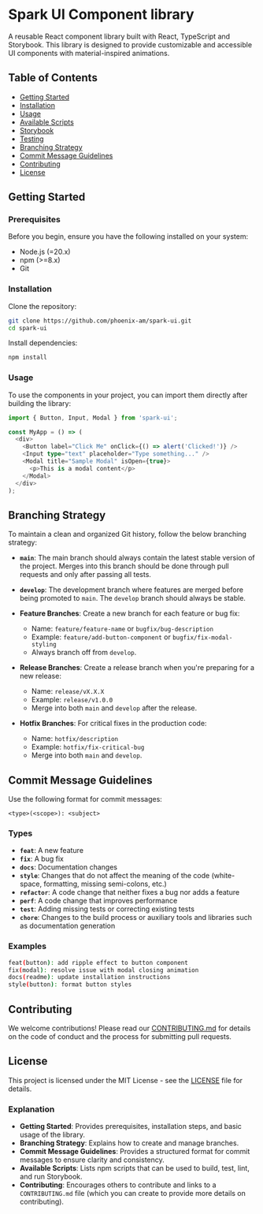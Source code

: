 # Spark UI Component library

A reusable React component library built with React, TypeScript and Storybook. This library is designed to provide customizable and accessible UI components with material-inspired animations.

## Table of Contents

- [Getting Started](#getting-started)
- [Installation](#installation)
- [Usage](#usage)
- [Available Scripts](#available-scripts)
- [Storybook](#storybook)
- [Testing](#testing)
- [Branching Strategy](#branching-strategy)
- [Commit Message Guidelines](#commit-message-guidelines)
- [Contributing](#contributing)
- [License](#license)

## Getting Started

### Prerequisites

Before you begin, ensure you have the following installed on your system:

- Node.js (=20.x)
- npm (>=8.x)
- Git

### Installation

Clone the repository:

```bash
git clone https://github.com/phoenix-am/spark-ui.git
cd spark-ui
```

Install dependencies:

```bash
npm install
```

### Usage

To use the components in your project, you can import them directly after building the library:

```typescript
import { Button, Input, Modal } from 'spark-ui';

const MyApp = () => (
  <div>
    <Button label="Click Me" onClick={() => alert('Clicked!')} />
    <Input type="text" placeholder="Type something..." />
    <Modal title="Sample Modal" isOpen={true}>
      <p>This is a modal content</p>
    </Modal>
  </div>
);
```

## Branching Strategy

To maintain a clean and organized Git history, follow the below branching strategy:

- **`main`**: The main branch should always contain the latest stable version of the project. Merges into this branch should be done through pull requests and only after passing all tests.

- **`develop`**: The development branch where features are merged before being promoted to `main`. The `develop` branch should always be stable.

- **Feature Branches**: Create a new branch for each feature or bug fix:
  - Name: `feature/feature-name` or `bugfix/bug-description`
  - Example: `feature/add-button-component` or `bugfix/fix-modal-styling`
  - Always branch off from `develop`.

- **Release Branches**: Create a release branch when you're preparing for a new release:
  - Name: `release/vX.X.X`
  - Example: `release/v1.0.0`
  - Merge into both `main` and `develop` after the release.

- **Hotfix Branches**: For critical fixes in the production code:
  - Name: `hotfix/description`
  - Example: `hotfix/fix-critical-bug`
  - Merge into both `main` and `develop`.

## Commit Message Guidelines

Use the following format for commit messages:

```
<type>(<scope>): <subject>
```

### **Types**

- **`feat`**: A new feature
- **`fix`**: A bug fix
- **`docs`**: Documentation changes
- **`style`**: Changes that do not affect the meaning of the code (white-space, formatting, missing semi-colons, etc.)
- **`refactor`**: A code change that neither fixes a bug nor adds a feature
- **`perf`**: A code change that improves performance
- **`test`**: Adding missing tests or correcting existing tests
- **`chore`**: Changes to the build process or auxiliary tools and libraries such as documentation generation

### **Examples**

```bash
feat(button): add ripple effect to button component
fix(modal): resolve issue with modal closing animation
docs(readme): update installation instructions
style(button): format button styles
```

## Contributing

We welcome contributions! Please read our [CONTRIBUTING.md](CONTRIBUTING.md) for details on the code of conduct and the process for submitting pull requests.

## License

This project is licensed under the MIT License - see the [LICENSE](LICENSE) file for details.

### **Explanation**

- **Getting Started**: Provides prerequisites, installation steps, and basic usage of the library.
- **Branching Strategy**: Explains how to create and manage branches.
- **Commit Message Guidelines**: Provides a structured format for commit messages to ensure clarity and consistency.
- **Available Scripts**: Lists npm scripts that can be used to build, test, lint, and run Storybook.
- **Contributing**: Encourages others to contribute and links to a `CONTRIBUTING.md` file (which you can create to provide more details on contributing).